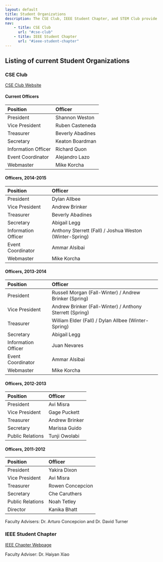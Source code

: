 ```yaml
---
layout: default
title: Student Organizations
description: The CSE Club, IEEE Student Chapter, and STEM Club provide academic and professional opportunities to students in the School of Computer Science and Engineering.
nav:
    - title: CSE Club
      url: "#cse-club"
    - title: IEEE Student Chapter
      url: "#ieee-student-chapter"
---
```


## Listing of current __Student Organizations__

### CSE Club

[CSE Club Website](http://cse-club.com/)

#### Current Officers

<table class='table-condensed'>
  <thead>
    <tr>
      <th style="text-align: left" scope="row">Position</th>
      <th style="text-align: left" scope="row">Officer</th>
    </tr>
  </thead>
  <tbody>
    <tr>
      <td style="text-align: left">President</td>
      <td style="text-align: left">Shannon Weston</td>
    </tr>
    <tr>
      <td style="text-align: left">Vice President</td>
      <td style="text-align: left">Ruben Casteneda</td>
    </tr>
    <tr>
      <td style="text-align: left">Treasurer</td>
      <td style="text-align: left">Beverly Abadines</td>
    </tr>
    <tr>
      <td style="text-align: left">Secretary</td>
      <td style="text-align: left">Keaton Boardman</td>
    </tr>
    <tr>
      <td style="text-align: left">Information Officer</td>
      <td style="text-align: left">Richard Quon</td>
    </tr>
    <tr>
      <td style="text-align: left">Event Coordinator</td>
      <td style="text-align: left">Alejandro Lazo</td>
    </tr>
    <tr>
      <td style="text-align: left">Webmaster</td>
      <td style="text-align: left">Mike Korcha</td>
    </tr>
  </tbody>
</table>

#### Officers, 2014-2015

<table class='table-condensed'>
  <thead>
    <tr>
      <th style="text-align: left" scope="row">Position</th>
      <th style="text-align: left" scope="row">Officer</th>
    </tr>
  </thead>
  <tbody>
    <tr>
      <td style="text-align: left">President</td>
      <td style="text-align: left">Dylan Allbee</td>
    </tr>
    <tr>
      <td style="text-align: left">Vice President</td>
      <td style="text-align: left">Andrew Brinker</td>
    </tr>
    <tr>
      <td style="text-align: left">Treasurer</td>
      <td style="text-align: left">Beverly Abadines</td>
    </tr>
    <tr>
      <td style="text-align: left">Secretary</td>
      <td style="text-align: left">Abigail Legg</td>
    </tr>
    <tr>
      <td style="text-align: left">Information Officer</td>
      <td style="text-align: left">Anthony Sterrett (Fall) / Joshua Weston (Winter-Spring)</td>
    </tr>
    <tr>
      <td style="text-align: left">Event Coordinator</td>
      <td style="text-align: left">Ammar Alsibai</td>
    </tr>
    <tr>
      <td style="text-align: left">Webmaster</td>
      <td style="text-align: left">Mike Korcha</td>
    </tr>
  </tbody>
</table>

#### Officers, 2013-2014

<table class='table-condensed'>
  <thead>
    <tr>
      <th style="text-align: left" scope="row">Position</th>
      <th style="text-align: left" scope="row">Officer</th>
    </tr>
  </thead>
  <tbody>
    <tr>
      <td style="text-align: left">President</td>
      <td style="text-align: left">Russell Morgan (Fall-Winter) / Andrew Brinker (Spring)</td>
    </tr>
    <tr>
      <td style="text-align: left">Vice President</td>
      <td style="text-align: left">Andrew Brinker (Fall-Winter) / Anthony Sterrett (Spring)</td>
    </tr>
    <tr>
      <td style="text-align: left">Treasurer</td>
      <td style="text-align: left">William Elder (Fall) / Dylan Allbee (Winter-Spring)</td>
    </tr>
    <tr>
      <td style="text-align: left">Secretary</td>
      <td style="text-align: left">Abigail Legg</td>
    </tr>
    <tr>
      <td style="text-align: left">Information Officer</td>
      <td style="text-align: left">Juan Nevares</td>
    </tr>
    <tr>
      <td style="text-align: left">Event Coordinator</td>
      <td style="text-align: left">Ammar Alsibai</td>
    </tr>
    <tr>
      <td style="text-align: left">Webmaster</td>
      <td style="text-align: left">Mike Korcha</td>
    </tr>
  </tbody>
</table>

#### Officers, 2012-2013

<table class='table-condensed'>
  <thead>
    <tr>
      <th style="text-align: left" scope="row">Position</th>
      <th style="text-align: left" scope="row">Officer</th>
    </tr>
  </thead>
  <tbody>
    <tr>
      <td style="text-align: left">President</td>
      <td style="text-align: left">Avi Misra</td>
    </tr>
    <tr>
      <td style="text-align: left">Vice President</td>
      <td style="text-align: left">Gage Puckett</td>
    </tr>
    <tr>
      <td style="text-align: left">Treasurer</td>
      <td style="text-align: left">Andrew Brinker</td>
    </tr>
    <tr>
      <td style="text-align: left">Secretary</td>
      <td style="text-align: left">Marissa Guido</td>
    </tr>
    <tr>
      <td style="text-align: left">Public Relations</td>
      <td style="text-align: left">Tunji Owolabi</td>
    </tr>
  </tbody>
</table>

#### Officers, 2011-2012

<table class='table-condensed'>
  <thead>
    <tr>
      <th style="text-align: left" scope="row">Position</th>
      <th style="text-align: left" scope="row">Officer</th>
    </tr>
  </thead>
  <tbody>
    <tr>
      <td style="text-align: left">President</td>
      <td style="text-align: left">Yakira Dixon</td>
    </tr>
    <tr>
      <td style="text-align: left">Vice President</td>
      <td style="text-align: left">Avi Misra</td>
    </tr>
    <tr>
      <td style="text-align: left">Treasurer</td>
      <td style="text-align: left">Rowen Concepcion</td>
    </tr>
    <tr>
      <td style="text-align: left">Secretary</td>
      <td style="text-align: left">Che Caruthers</td>
    </tr>
    <tr>
      <td style="text-align: left">Public Relations</td>
      <td style="text-align: left">Noah Tetley</td>
    </tr>
    <tr>
      <td style="text-align: left">Director</td>
      <td style="text-align: left">Kanika Bhatt</td>
    </tr>
  </tbody>
</table>

Faculty Advisers: Dr. Arturo Concepcion and Dr. David Turner

### IEEE Student Chapter

[IEEE Chapter Webpage](http://sites.ieee.org/sb-csusb/)

Faculty Adviser: Dr. Haiyan Xiao

<!--
 STEM Club

Club Email: csusbstem@gmail.com

<table class='table-condensed'>
  <thead>
    <tr>
      <th style="text-align: left" scope="row">Position</th>
      <th style="text-align: left" scope="row">Officer</th>
    </tr>
  </thead>
  <tbody>
    <tr>
      <td style="text-align: left">President</td>
      <td style="text-align: left">Tunji Owolabi</td>
    </tr>
    <tr>
      <td style="text-align: left">Vice President</td>
      <td style="text-align: left">Marcos Reyes</td>
    </tr>
    <tr>
      <td style="text-align: left">Treasurer</td>
      <td style="text-align: left">Tiffany Loh</td>
    </tr>
    <tr>
      <td style="text-align: left">Secretary</td>
      <td style="text-align: left">Monica Vargas</td>
    </tr>
    <tr>
      <td style="text-align: left">Public Relations Officer</td>
      <td style="text-align: left">Athaddeus Jackson</td>
    </tr>
    <tr>
      <td style="text-align: left">Information Officer</td>
      <td style="text-align: left">Alberto Acevedo</td>
    </tr>
    <tr>
      <td style="text-align: left">Event Planner</td>
      <td style="text-align: left">Jasmine Mesa</td>
    </tr>
    <tr>
      <td style="text-align: left">Webmaster</td>
      <td style="text-align: left">Matthew Overduin</td>
    </tr>
  </tbody>
</table>

Faculty Advisers: Dr. Kerstin Voigt and Dr. Zahid Hasan
-->


